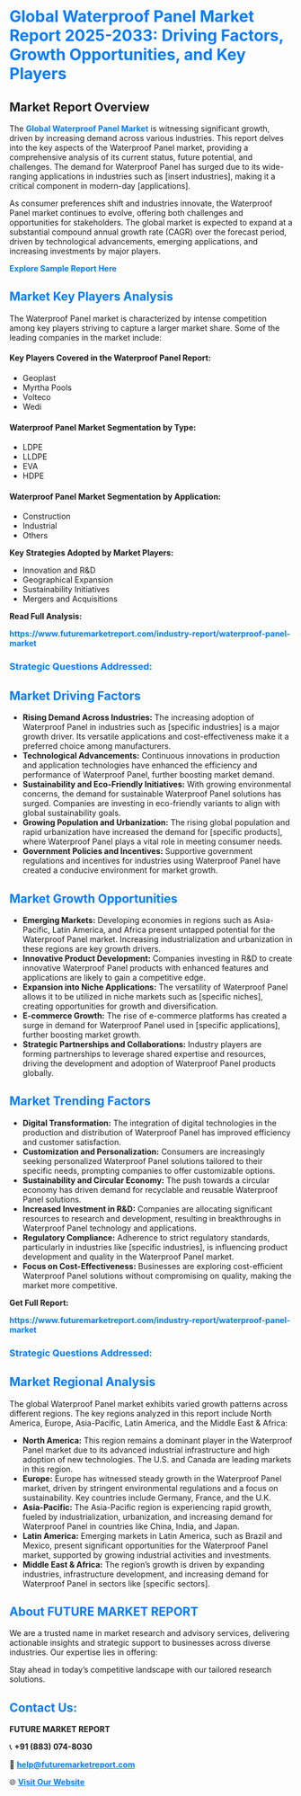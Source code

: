 <h1 style="color: #007BFF;">Global Waterproof Panel Market Report 2025-2033: Driving Factors, Growth Opportunities, and Key Players</h1>

<section id="overview">
<h2>Market Report Overview</h2>
<p>The <a href="https://www.futuremarketreport.com/industry-report/waterproof-panel-market" style="color: #007BFF; text-decoration: none;"><strong>Global Waterproof Panel Market</strong></a> is witnessing significant growth, driven by increasing demand across various industries. This report delves into the key aspects of the Waterproof Panel market, providing a comprehensive analysis of its current status, future potential, and challenges. The demand for Waterproof Panel has surged due to its wide-ranging applications in industries such as [insert industries], making it a critical component in modern-day [applications].</p>
<p>As consumer preferences shift and industries innovate, the Waterproof Panel market continues to evolve, offering both challenges and opportunities for stakeholders. The global market is expected to expand at a substantial compound annual growth rate (CAGR) over the forecast period, driven by technological advancements, emerging applications, and increasing investments by major players.</p>
</section>

<section id="overview">
<p><a href="https://www.futuremarketreport.com/request-sample/reportId=52825" style="color: #007BFF; text-decoration: none;"><strong>Explore Sample Report Here</strong></a></p>
</section>

<section id="key-players">
<h2 style="color: #007BFF;">Market Key Players Analysis</h2>
<p>The Waterproof Panel market is characterized by intense competition among key players striving to capture a larger market share. Some of the leading companies in the market include:</p>
<h4>Key Players Covered in the Waterproof Panel Report:</h4>
<ul><li>Geoplast</li><li>Myrtha Pools</li><li>Volteco</li><li>Wedi</li></ul>
<h4>Waterproof Panel Market Segmentation by Type:</h4>
<ul><li>LDPE</li><li>LLDPE</li><li>EVA</li><li>HDPE</li></ul>

<h4>Waterproof Panel Market Segmentation by Application:</h4>
<ul><li>Construction</li><li>Industrial</li><li>Others</li></ul>
<p><strong>Key Strategies Adopted by Market Players:</strong></p>
<ul>
<li>Innovation and R&D</li>
<li>Geographical Expansion</li>
<li>Sustainability Initiatives</li>
<li>Mergers and Acquisitions</li>
</ul>
</section>

<section>
<p><strong>Read Full Analysis: </strong></p><a href="https://www.futuremarketreport.com/industry-report/waterproof-panel-market" style="color: #007BFF; text-decoration: none;"><strong>https://www.futuremarketreport.com/industry-report/waterproof-panel-market</strong></a>
<h3 style="color: #007BFF;">Strategic Questions Addressed:</h3>
</section>

<section id="driving-factors">
<h2 style="color: #007BFF;">Market Driving Factors</h2>
<ul>
<li><strong>Rising Demand Across Industries:</strong> The increasing adoption of Waterproof Panel in industries such as [specific industries] is a major growth driver. Its versatile applications and cost-effectiveness make it a preferred choice among manufacturers.</li>
<li><strong>Technological Advancements:</strong> Continuous innovations in production and application technologies have enhanced the efficiency and performance of Waterproof Panel, further boosting market demand.</li>
<li><strong>Sustainability and Eco-Friendly Initiatives:</strong> With growing environmental concerns, the demand for sustainable Waterproof Panel solutions has surged. Companies are investing in eco-friendly variants to align with global sustainability goals.</li>
<li><strong>Growing Population and Urbanization:</strong> The rising global population and rapid urbanization have increased the demand for [specific products], where Waterproof Panel plays a vital role in meeting consumer needs.</li>
<li><strong>Government Policies and Incentives:</strong> Supportive government regulations and incentives for industries using Waterproof Panel have created a conducive environment for market growth.</li>
</ul>
</section>

<section id="growth-opportunities">
<h2 style="color: #007BFF;">Market Growth Opportunities</h2>
<ul>
<li><strong>Emerging Markets:</strong> Developing economies in regions such as Asia-Pacific, Latin America, and Africa present untapped potential for the Waterproof Panel market. Increasing industrialization and urbanization in these regions are key growth drivers.</li>
<li><strong>Innovative Product Development:</strong> Companies investing in R&D to create innovative Waterproof Panel products with enhanced features and applications are likely to gain a competitive edge.</li>
<li><strong>Expansion into Niche Applications:</strong> The versatility of Waterproof Panel allows it to be utilized in niche markets such as [specific niches], creating opportunities for growth and diversification.</li>
<li><strong>E-commerce Growth:</strong> The rise of e-commerce platforms has created a surge in demand for Waterproof Panel used in [specific applications], further boosting market growth.</li>
<li><strong>Strategic Partnerships and Collaborations:</strong> Industry players are forming partnerships to leverage shared expertise and resources, driving the development and adoption of Waterproof Panel products globally.</li>
</ul>
</section>

<section id="trending-factors">
<h2 style="color: #007BFF;">Market Trending Factors</h2>
<ul>
<li><strong>Digital Transformation:</strong> The integration of digital technologies in the production and distribution of Waterproof Panel has improved efficiency and customer satisfaction.</li>
<li><strong>Customization and Personalization:</strong> Consumers are increasingly seeking personalized Waterproof Panel solutions tailored to their specific needs, prompting companies to offer customizable options.</li>
<li><strong>Sustainability and Circular Economy:</strong> The push towards a circular economy has driven demand for recyclable and reusable Waterproof Panel solutions.</li>
<li><strong>Increased Investment in R&D:</strong> Companies are allocating significant resources to research and development, resulting in breakthroughs in Waterproof Panel technology and applications.</li>
<li><strong>Regulatory Compliance:</strong> Adherence to strict regulatory standards, particularly in industries like [specific industries], is influencing product development and quality in the Waterproof Panel market.</li>
<li><strong>Focus on Cost-Effectiveness:</strong> Businesses are exploring cost-efficient Waterproof Panel solutions without compromising on quality, making the market more competitive.</li>
</ul>
</section>

<section>
<p><strong>Get Full Report: </strong></p><a href="https://www.futuremarketreport.com/industry-report/waterproof-panel-market" style="color: #007BFF; text-decoration: none;"><strong>https://www.futuremarketreport.com/industry-report/waterproof-panel-market</strong></a>
<h3 style="color: #007BFF;">Strategic Questions Addressed:</h3>
</section>


<section id="regional-analysis">
<h2 style="color: #007BFF;">Market Regional Analysis</h2>
<p>The global Waterproof Panel market exhibits varied growth patterns across different regions. The key regions analyzed in this report include North America, Europe, Asia-Pacific, Latin America, and the Middle East & Africa:</p>
<ul>
<li><strong>North America:</strong> This region remains a dominant player in the Waterproof Panel market due to its advanced industrial infrastructure and high adoption of new technologies. The U.S. and Canada are leading markets in this region.</li>
<li><strong>Europe:</strong> Europe has witnessed steady growth in the Waterproof Panel market, driven by stringent environmental regulations and a focus on sustainability. Key countries include Germany, France, and the U.K.</li>
<li><strong>Asia-Pacific:</strong> The Asia-Pacific region is experiencing rapid growth, fueled by industrialization, urbanization, and increasing demand for Waterproof Panel in countries like China, India, and Japan.</li>
<li><strong>Latin America:</strong> Emerging markets in Latin America, such as Brazil and Mexico, present significant opportunities for the Waterproof Panel market, supported by growing industrial activities and investments.</li>
<li><strong>Middle East & Africa:</strong> The region’s growth is driven by expanding industries, infrastructure development, and increasing demand for Waterproof Panel in sectors like [specific sectors].</li>
</ul>
</section>

<footer>
<h2 style="color: #007BFF;">About FUTURE MARKET REPORT</h2>
<p>We are a trusted name in market research and advisory services, delivering actionable insights and strategic support to businesses across diverse industries. Our expertise lies in offering:</p>

<p>Stay ahead in today’s competitive landscape with our tailored research solutions.</p>

<h2 style="color: #007BFF;">Contact Us:</h2>
<p><strong>FUTURE MARKET REPORT</strong></p>
<p>📞 <strong>+91 (883) 074-8030</strong></p>
<p>📧 <strong><a href="mailto:help@futuremarketreport.com" style="color: #007BFF;">help@futuremarketreport.com</a></strong></p>
<p>🌐 <strong><a href="https://www.futuremarketreport.com/" style="color: #007BFF;">Visit Our Website</a></strong></p>
</footer>